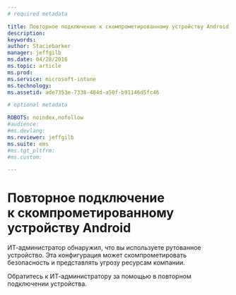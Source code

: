 ```yaml
---
# required metadata

title: Повторное подключение к скомпрометированному устройству Android | Microsoft Intune
description:
keywords:
author: Staciebarker
manager: jeffgilb
ms.date: 04/28/2016
ms.topic: article
ms.prod:
ms.service: microsoft-intune
ms.technology:
ms.assetid: ade7353e-7338-484d-a50f-b91146d5fc46

# optional metadata

ROBOTS: noindex,nofollow
#audience:
#ms.devlang:
ms.reviewer: jeffgilb
ms.suite: ems
#ms.tgt_pltfrm:
#ms.custom:

---
```


# Повторное подключение к скомпрометированному устройству Android
ИТ-администратор обнаружил, что вы используете рутованное устройство. Эта конфигурация может скомпрометировать безопасность и представлять угрозу ресурсам компании.

Обратитесь к ИТ-администратору за помощью в повторном подключении устройства.



<!--HONumber=May16_HO1-->


